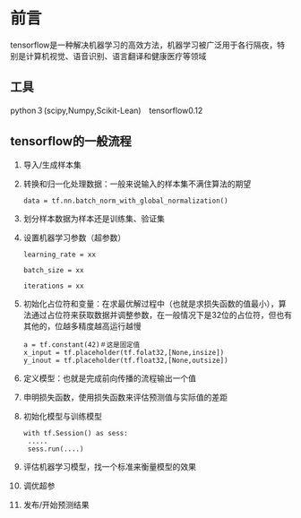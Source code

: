 # 前言

tensorflow是一种解决机器学习的高效方法，机器学习被广泛用于各行隔夜，特别是计算机视觉、语音识别、语言翻译和健康医疗等领域

## 工具

python３(scipy,Numpy,Scikit-Lean)　tensorflow0.12 

## tensorflow的一般流程

1. 导入/生成样本集

2. 转换和归一化处理数据：一般来说输入的样本集不满住算法的期望

   ```
   data = tf.nn.batch_norm_with_global_normalization()
   
   ```

3. 划分样本数据为样本还是训练集、验证集

4. 设置机器学习参数（超参数）

   ```
   learning_rate = xx
   
   batch_size = xx
   
   iterations = xx
   ```

   

5. 初始化占位符和变量：在求最优解过程中（也就是求损失函数的值最小），算法通过占位符来获取数据并调整参数，在一般情况下是32位的占位符，但也有其他的，位越多精度越高运行越慢

   ```
   a = tf.constant(42)＃这是固定值
   x_input = tf.placeholder(tf.folat32,[None,insize])
   y_inout = tf.placeholder(tf.float32,[None,outsize])
   
   ```

6. 定义模型：也就是完成前向传播的流程输出一个值

7. 申明损失函数，使用损失函数来评估预测值与实际值的差距

8. 初始化模型与训练模型

   ```
   with tf.Session() as sess:
   	.....
   	sess.run(....)
   
   ```

9. 评估机器学习模型，找一个标准来衡量模型的效果

10. 调优超参

11. 发布/开始预测结果